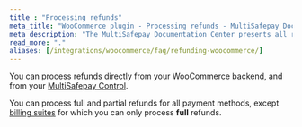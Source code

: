 ```yaml
---
title : "Processing refunds"
meta_title: "WooCommerce plugin - Processing refunds - MultiSafepay Docs"
meta_description: "The MultiSafepay Documentation Center presents all relevant information about our Plugins and API. You can also find support pages for payment methods, tools and general questions as well as the contact details of our Support and Integration Teams."
read_more: "."
aliases: [/integrations/woocommerce/faq/refunding-woocommerce/]
---
```

You can process refunds directly from your WooCommerce backend, and from your [MultiSafepay Control](https://merchant.multisafepay.com).

You can process full and partial refunds for all payment methods, except [billing suites](/payment-methods/billing-suite) for which you can only process **full** refunds.


